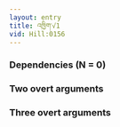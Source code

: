 ```yaml
---
layout: entry
title: འཁྱིག་√1
vid: Hill:0156
---
```

### Dependencies (N = 0)


### Two overt arguments


### Three overt arguments
